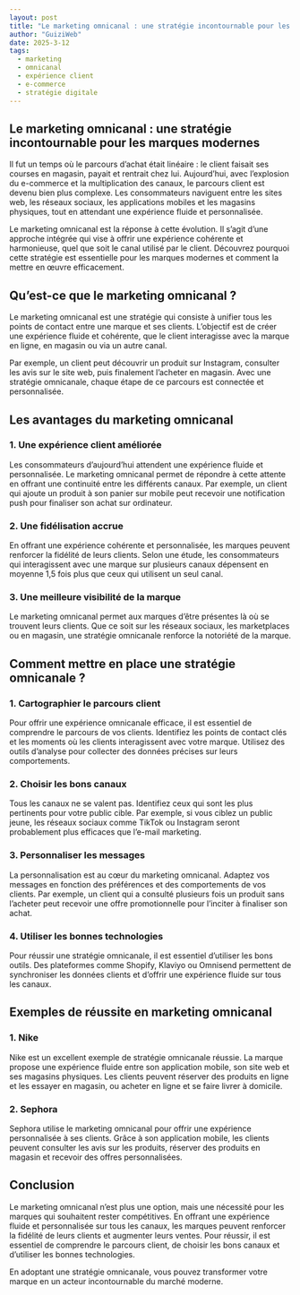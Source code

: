 ```yaml
---
layout: post
title: "Le marketing omnicanal : une stratégie incontournable pour les marques modernes"
author: "GuiziWeb"
date: 2025-3-12
tags:
  - marketing
  - omnicanal
  - expérience client
  - e-commerce
  - stratégie digitale
---
```


## **Le marketing omnicanal : une stratégie incontournable pour les marques modernes**

Il fut un temps où le parcours d’achat était linéaire : le client faisait ses courses en magasin, payait et rentrait chez lui. Aujourd’hui, avec l’explosion du e-commerce et la multiplication des canaux, le parcours client est devenu bien plus complexe. Les consommateurs naviguent entre les sites web, les réseaux sociaux, les applications mobiles et les magasins physiques, tout en attendant une expérience fluide et personnalisée.

Le marketing omnicanal est la réponse à cette évolution. Il s’agit d’une approche intégrée qui vise à offrir une expérience cohérente et harmonieuse, quel que soit le canal utilisé par le client. Découvrez pourquoi cette stratégie est essentielle pour les marques modernes et comment la mettre en œuvre efficacement.

## **Qu’est-ce que le marketing omnicanal ?**

Le marketing omnicanal est une stratégie qui consiste à unifier tous les points de contact entre une marque et ses clients. L’objectif est de créer une expérience fluide et cohérente, que le client interagisse avec la marque en ligne, en magasin ou via un autre canal.

Par exemple, un client peut découvrir un produit sur Instagram, consulter les avis sur le site web, puis finalement l’acheter en magasin. Avec une stratégie omnicanale, chaque étape de ce parcours est connectée et personnalisée.

## **Les avantages du marketing omnicanal**

### **1. Une expérience client améliorée**

Les consommateurs d’aujourd’hui attendent une expérience fluide et personnalisée. Le marketing omnicanal permet de répondre à cette attente en offrant une continuité entre les différents canaux. Par exemple, un client qui ajoute un produit à son panier sur mobile peut recevoir une notification push pour finaliser son achat sur ordinateur.

### **2. Une fidélisation accrue**

En offrant une expérience cohérente et personnalisée, les marques peuvent renforcer la fidélité de leurs clients. Selon une étude, les consommateurs qui interagissent avec une marque sur plusieurs canaux dépensent en moyenne 1,5 fois plus que ceux qui utilisent un seul canal.

### **3. Une meilleure visibilité de la marque**

Le marketing omnicanal permet aux marques d’être présentes là où se trouvent leurs clients. Que ce soit sur les réseaux sociaux, les marketplaces ou en magasin, une stratégie omnicanale renforce la notoriété de la marque.

## **Comment mettre en place une stratégie omnicanale ?**

### **1. Cartographier le parcours client**

Pour offrir une expérience omnicanale efficace, il est essentiel de comprendre le parcours de vos clients. Identifiez les points de contact clés et les moments où les clients interagissent avec votre marque. Utilisez des outils d’analyse pour collecter des données précises sur leurs comportements.

### **2. Choisir les bons canaux**

Tous les canaux ne se valent pas. Identifiez ceux qui sont les plus pertinents pour votre public cible. Par exemple, si vous ciblez un public jeune, les réseaux sociaux comme TikTok ou Instagram seront probablement plus efficaces que l’e-mail marketing.

### **3. Personnaliser les messages**

La personnalisation est au cœur du marketing omnicanal. Adaptez vos messages en fonction des préférences et des comportements de vos clients. Par exemple, un client qui a consulté plusieurs fois un produit sans l’acheter peut recevoir une offre promotionnelle pour l’inciter à finaliser son achat.

### **4. Utiliser les bonnes technologies**

Pour réussir une stratégie omnicanale, il est essentiel d’utiliser les bons outils. Des plateformes comme Shopify, Klaviyo ou Omnisend permettent de synchroniser les données clients et d’offrir une expérience fluide sur tous les canaux.

## **Exemples de réussite en marketing omnicanal**

### **1. Nike**

Nike est un excellent exemple de stratégie omnicanale réussie. La marque propose une expérience fluide entre son application mobile, son site web et ses magasins physiques. Les clients peuvent réserver des produits en ligne et les essayer en magasin, ou acheter en ligne et se faire livrer à domicile.

### **2. Sephora**

Sephora utilise le marketing omnicanal pour offrir une expérience personnalisée à ses clients. Grâce à son application mobile, les clients peuvent consulter les avis sur les produits, réserver des produits en magasin et recevoir des offres personnalisées.

## **Conclusion**

Le marketing omnicanal n’est plus une option, mais une nécessité pour les marques qui souhaitent rester compétitives. En offrant une expérience fluide et personnalisée sur tous les canaux, les marques peuvent renforcer la fidélité de leurs clients et augmenter leurs ventes. Pour réussir, il est essentiel de comprendre le parcours client, de choisir les bons canaux et d’utiliser les bonnes technologies.

En adoptant une stratégie omnicanale, vous pouvez transformer votre marque en un acteur incontournable du marché moderne.
